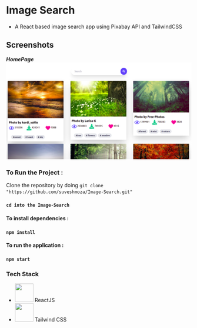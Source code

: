 # Image Search

- A React based image search app using Pixabay API and TailwindCSS

## Screenshots

***HomePage***
![demo1](https://github.com/suveshmoza/Image-Search/blob/main/images/HomePage.png)

### To Run the Project :

Clone the repository by doing `git clone "https://github.com/suveshmoza/Image-Search.git"`

#### `cd into the Image-Search`

#### To install dependencies :

#### `npm install`

#### To run the application :

#### `npm start`

### Tech Stack

- <img src="https://cdn4.iconfinder.com/data/icons/logos-3/600/React.js_logo-512.png" height="50" width="50"/>
  ReactJS
- <img src="https://tailwindcss.com/_next/static/media/twitter-square.daf77586b35e90319725e742f6e069f9.jpg" height="50" width="50"/>
  Tailwind CSS
